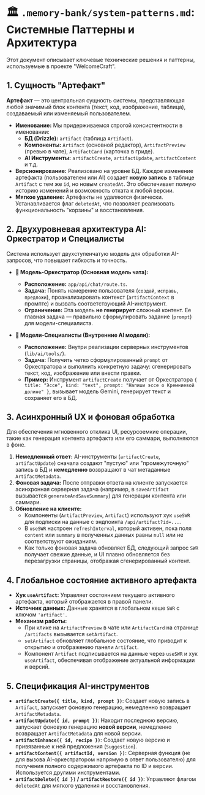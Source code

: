 # 🏛️ `.memory-bank/system-patterns.md`: Системные Паттерны и Архитектура

Этот документ описывает ключевые технические решения и паттерны, используемые в проекте "WelcomeCraft".

## 1. Сущность "Артефакт"

**Артефакт** — это центральная сущность системы, представляющая любой значимый блок контента (текст, код, изображение, таблица), создаваемый или изменяемый пользователем.

-   **Именование:** Мы придерживаемся строгой консистентности в именовании:
    -   **БД (Drizzle):** `artifact` (таблица `Artifact`).
    -   **Компоненты:** `Artifact` (основной редактор), `ArtifactPreview` (превью в чате), `ArtifactCard` (карточка в гриде).
    -   **AI Инструменты:** `artifactCreate`, `artifactUpdate`, `artifactContent` и т.д.
-   **Версионирование:** Реализовано на уровне БД. Каждое изменение артефакта (пользователем или AI) создает **новую запись** в таблице `Artifact` с тем же `id`, но новым `createdAt`. Это обеспечивает полную историю изменений и возможность отката к любой версии.
-   **Мягкое удаление:** Артефакты не удаляются физически. Устанавливается флаг `deletedAt`, что позволяет реализовать функциональность "корзины" и восстановления.

## 2. Двухуровневая архитектура AI: Оркестратор и Специалисты

Система использует двухступенчатую модель для обработки AI-запросов, что повышает гибкость и точность.

-   **🤖 Модель-Оркестратор (Основная модель чата):**
    -   **Расположение:** `app/api/chat/route.ts`.
    -   **Задача:** Понять намерение пользователя (`создай`, `исправь`, `предложи`), проанализировать контекст (`artifactContext` в промпте) и вызвать соответствующий AI-инструмент.
    -   **Ограничение:** Эта модель **не генерирует** сложный контент. Ее главная задача — правильно сформулировать задание (`prompt`) для модели-специалиста.

-   **🦾 Модели-Специалисты (Внутренние AI модели):**
    -   **Расположение:** Внутри реализации серверных инструментов (`lib/ai/tools/`).
    -   **Задача:** Получить четко сформулированный `prompt` от Оркестратора и выполнить конкретную задачу: сгенерировать текст, код, изображение или внести правки.
    -   **Пример:** Инструмент `artifactCreate` получает от Оркестратора `{ title: "Эссе", kind: "text", prompt: "Напиши эссе о Кремниевой долине" }`, вызывает модель Gemini, генерирует текст и сохраняет его в БД.

## 3. Асинхронный UX и фоновая обработка

Для обеспечения мгновенного отклика UI, ресурсоемкие операции, такие как генерация контента артефакта или его саммари, выполняются в фоне.

1.  **Немедленный ответ:** AI-инструменты (`artifactCreate`, `artifactUpdate`) сначала создают "пустую" или "промежуточную" запись в БД и **немедленно** возвращают в чат метаданные `ArtifactMetadata`.
2.  **Фоновая задача:** После отправки ответа на клиенте запускается асинхронная серверная задача (например, в `saveArtifact` вызывается `generateAndSaveSummary`) для генерации контента или саммари.
3.  **Обновление на клиенте:**
    -   Компоненты (`ArtifactPreview`, `Artifact`) используют хук `useSWR` для подписки на данные с эндпоинта `/api/artifact?id=...`.
    -   В `useSWR` настроен `refreshInterval`, который активен, пока поля `content` или `summary` в полученных данных равны `null` или не соответствуют ожиданиям.
    -   Как только фоновая задача обновляет БД, следующий запрос `SWR` получает свежие данные, и UI плавно обновляется без перезагрузки страницы, отображая сгенерированный контент.

## 4. Глобальное состояние активного артефакта

-   **Хук `useArtifact`:** Управляет состоянием текущего активного артефакта, который отображается в правой панели.
-   **Источник данных:** Данные хранятся в глобальном кеше `SWR` с ключом `'artifact'`.
-   **Механизм работы:**
    -   При клике на `ArtifactPreview` в чате или `ArtifactCard` на странице `/artifacts` вызывается `setArtifact`.
    -   `setArtifact` обновляет глобальное состояние, что приводит к открытию и отображению панели `Artifact`.
    -   Компонент `Artifact` подписывается на данные через `useSWR` и хук `useArtifact`, обеспечивая отображение актуальной информации и версий.

## 5. Спецификация AI-инструментов

-   **`artifactCreate({ title, kind, prompt })`**: Создает новую запись в `Artifact`, запускает фоновую генерацию, немедленно возвращает `ArtifactMetadata`.
-   **`artifactUpdate({ id, prompt })`**: Находит последнюю версию, запускает фоновую генерацию **новой версии**, немедленно возвращает `ArtifactMetadata` для новой версии.
-   **`artifactEnhance({ id, recipe })`**: Создает новую версию и привязанные к ней предложения (`Suggestion`).
-   **`artifactContent({ artifactId, version })`**: Серверная функция (не для вызова AI-оркестратором напрямую в ответ пользователю) для получения полного содержимого артефакта по ID и версии. Используется другими инструментами.
-   **`artifactDelete({ id })` / `artifactRestore({ id })`**: Управляют флагом `deletedAt` для мягкого удаления и восстановления.

